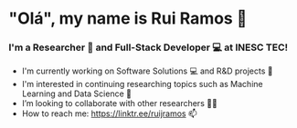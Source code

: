 # "Olá", my name is Rui Ramos 👋 

### I'm a Researcher 🔎 and Full-Stack Developer 💻 at INESC TEC!

- I'm currently working on Software Solutions 💻 and R&D projects 🔎
- I'm interested in continuing researching topics such as Machine Learning and Data Science 👀 
- I’m looking to collaborate with other researchers 🤝🏻
- How to reach me: https://linktr.ee/ruijramos 📫


